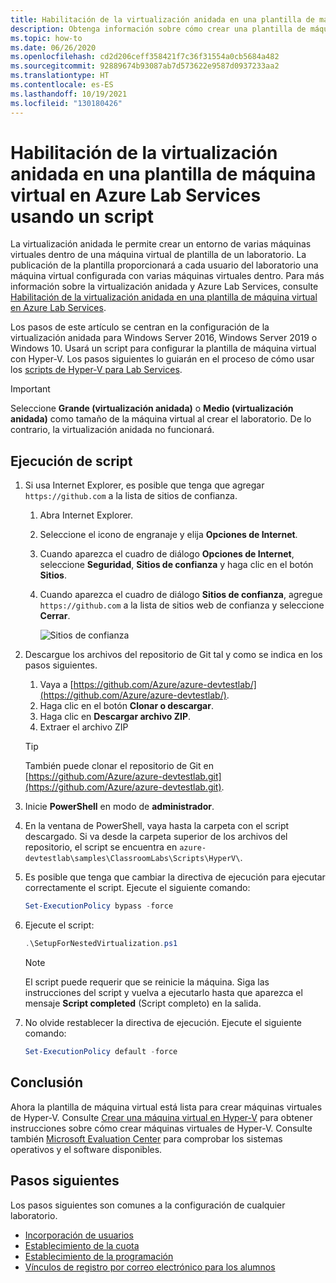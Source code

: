 ```yaml
---
title: Habilitación de la virtualización anidada en una plantilla de máquina virtual en Azure Lab Services (script) | Microsoft Docs
description: Obtenga información sobre cómo crear una plantilla de máquina virtual con varias máquinas virtuales dentro mediante un script.  En otras palabras, habilite la virtualización anidada en una plantilla de máquina virtual en Azure Lab Services.
ms.topic: how-to
ms.date: 06/26/2020
ms.openlocfilehash: cd2d206ceff358421f7c36f31554a0cb5684a482
ms.sourcegitcommit: 92889674b93087ab7d573622e9587d0937233aa2
ms.translationtype: HT
ms.contentlocale: es-ES
ms.lasthandoff: 10/19/2021
ms.locfileid: "130180426"
---
```

# <a name="enable-nested-virtualization-on-a-template-virtual-machine-in-azure-lab-services-using-a-script"></a>Habilitación de la virtualización anidada en una plantilla de máquina virtual en Azure Lab Services usando un script

La virtualización anidada le permite crear un entorno de varias máquinas virtuales dentro de una máquina virtual de plantilla de un laboratorio. La publicación de la plantilla proporcionará a cada usuario del laboratorio una máquina virtual configurada con varias máquinas virtuales dentro.  Para más información sobre la virtualización anidada y Azure Lab Services, consulte [Habilitación de la virtualización anidada en una plantilla de máquina virtual en Azure Lab Services](how-to-enable-nested-virtualization-template-vm.md).

Los pasos de este artículo se centran en la configuración de la virtualización anidada para Windows Server 2016, Windows Server 2019 o Windows 10. Usará un script para configurar la plantilla de máquina virtual con Hyper-V.  Los pasos siguientes lo guiarán en el proceso de cómo usar los [scripts de Hyper-V para Lab Services](https://github.com/Azure/azure-devtestlab/tree/master/samples/ClassroomLabs/Scripts/HyperV).

>[!IMPORTANT]
>Seleccione **Grande (virtualización anidada)** o **Medio (virtualización anidada)** como tamaño de la máquina virtual al crear el laboratorio.  De lo contrario, la virtualización anidada no funcionará.  

## <a name="run-script"></a>Ejecución de script

1. Si usa Internet Explorer, es posible que tenga que agregar `https://github.com` a la lista de sitios de confianza.
    1. Abra Internet Explorer.
    1. Seleccione el icono de engranaje y elija **Opciones de Internet**.  
    1. Cuando aparezca el cuadro de diálogo **Opciones de Internet**, seleccione **Seguridad**, **Sitios de confianza** y haga clic en el botón **Sitios**.
    1. Cuando aparezca el cuadro de diálogo **Sitios de confianza**, agregue `https://github.com` a la lista de sitios web de confianza y seleccione **Cerrar**.

        ![Sitios de confianza](./media/how-to-enable-nested-virtualization-template-vm-using-script/trusted-sites-dialog.png)
1. Descargue los archivos del repositorio de Git tal y como se indica en los pasos siguientes.
    1. Vaya a [https://github.com/Azure/azure-devtestlab/](https://github.com/Azure/azure-devtestlab/).
    1. Haga clic en el botón **Clonar o descargar**.
    1. Haga clic en **Descargar archivo ZIP**.
    1. Extraer el archivo ZIP

    >[!TIP]
    >También puede clonar el repositorio de Git en [https://github.com/Azure/azure-devtestlab.git](https://github.com/Azure/azure-devtestlab.git).

1. Inicie **PowerShell** en modo de **administrador**.
1. En la ventana de PowerShell, vaya hasta la carpeta con el script descargado. Si va desde la carpeta superior de los archivos del repositorio, el script se encuentra en `azure-devtestlab\samples\ClassroomLabs\Scripts\HyperV\`.
1. Es posible que tenga que cambiar la directiva de ejecución para ejecutar correctamente el script. Ejecute el siguiente comando:

    ```powershell
    Set-ExecutionPolicy bypass -force
    ```

1. Ejecute el script:

    ```powershell
    .\SetupForNestedVirtualization.ps1
    ```

    > [!NOTE]
    > El script puede requerir que se reinicie la máquina. Siga las instrucciones del script y vuelva a ejecutarlo hasta que aparezca el mensaje **Script completed** (Script completo) en la salida.
1. No olvide restablecer la directiva de ejecución. Ejecute el siguiente comando:

    ```powershell
    Set-ExecutionPolicy default -force
    ```

## <a name="conclusion"></a>Conclusión

Ahora la plantilla de máquina virtual está lista para crear máquinas virtuales de Hyper-V. Consulte [Crear una máquina virtual en Hyper-V](/windows-server/virtualization/hyper-v/get-started/create-a-virtual-machine-in-hyper-v) para obtener instrucciones sobre cómo crear máquinas virtuales de Hyper-V. Consulte también [Microsoft Evaluation Center](https://www.microsoft.com/evalcenter/) para comprobar los sistemas operativos y el software disponibles.  

## <a name="next-steps"></a>Pasos siguientes

Los pasos siguientes son comunes a la configuración de cualquier laboratorio.

- [Incorporación de usuarios](tutorial-setup-classroom-lab.md#add-users-to-the-lab)
- [Establecimiento de la cuota](how-to-configure-student-usage.md#set-quotas-for-users)
- [Establecimiento de la programación](tutorial-setup-classroom-lab.md#set-a-schedule-for-the-lab)
- [Vínculos de registro por correo electrónico para los alumnos](how-to-configure-student-usage.md#send-invitations-to-users)